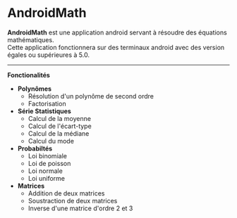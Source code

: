 # AndroidMath
**AndroidMath** est une application android servant à résoudre des équations mathématiques.  
Cette application fonctionnera sur des terminaux android avec des version égales ou supérieures à 5.0.

***

**Fonctionalités**

+ **Polynômes**
  + Résolution d'un polynôme de second ordre
  + Factorisation
+ **Série Statistiques**
  + Calcul de la moyenne
  + Calcul de l'écart-type
  + Calcul de la médiane
  + Calcul du mode
+ **Probabiltés**
  + Loi binomiale
  + Loi de poisson
  + Loi normale
  + Loi uniforme
+ **Matrices**
  + Addition de deux matrices
  + Soustraction de deux matrices
  + Inverse d'une matrice d'ordre 2 et 3
